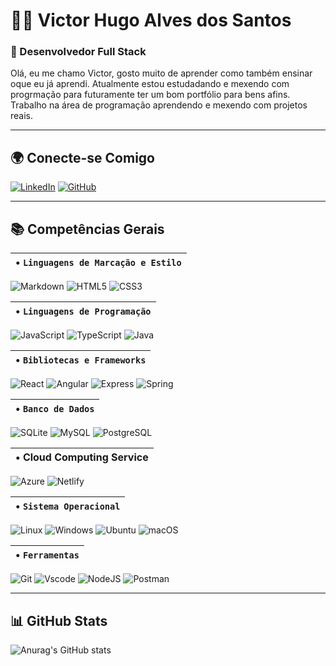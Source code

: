 # 👨‍💻 Victor Hugo Alves dos Santos 
###  🔹 Desenvolvedor Full Stack


Olá, eu me chamo Victor, gosto muito de aprender como também ensinar oque eu já aprendi.
Atualmente estou estudadando e mexendo com progrmação para futuramente ter um bom portfólio para bens afins.
Trabalho na área de programação aprendendo e mexendo com projetos reais.

---

## 🌍 Conecte-se Comigo


 [![LinkedIn](https://img.shields.io/badge/LinkedIn-0077B5?style=for-the-badge&logo=linkedin&logoColor=white)](https://www.linkedin.com/in/victor-hugo-a57b021ab/) 
[![GitHub](https://img.shields.io/badge/GitHub-100000?style=for-the-badge&logo=github&logoColor=white)](https://github.com/Victor-Hugo-A)

---

## 📚 Competências Gerais


| • `Linguagens de Marcação e Estilo` |
  |----|

  ![Markdown](https://img.shields.io/badge/Markdown-000?style=for-the-badge&logo=markdown)
   ![HTML5](https://img.shields.io/badge/HTML5-E34F26?style=for-the-badge&logo=html5&logoColor=white)
     ![CSS3](https://img.shields.io/badge/CSS3-1572B6?style=for-the-badge&logo=css3&logoColor=white)


 | • `Linguagens de Programação` |
   |----|

 ![JavaScript](https://img.shields.io/badge/JavaScript-F7DF1E?style=for-the-badge&logo=javascript&logoColor=black) 
   ![TypeScript](https://img.shields.io/badge/TypeScript-007ACC?style=for-the-badge&logo=typescript&logoColor=white) 
   ![Java](https://img.shields.io/badge/java-%23ED8B00.svg?style=for-the-badge&logo=openjdk&logoColor=white)


 | • `Bibliotecas e Frameworks` |
   |-----|

 ![React](https://img.shields.io/badge/React-20232A?style=for-the-badge&logo=react&logoColor=61DAFB)
  ![Angular](https://img.shields.io/badge/Angular-DD0031?style=for-the-badge&logo=angular&logoColor=white)
    ![Express](https://img.shields.io/badge/express.js-%23404d59.svg?style=for-the-badge&logo=express&logoColor=%2361DAFB) 
      ![Spring](https://img.shields.io/badge/spring-%236DB33F.svg?style=for-the-badge&logo=spring&logoColor=white) 


| • `Banco de Dados` |
  |-----|

 ![SQLite](https://img.shields.io/badge/SQLite-000?style=for-the-badge&logo=sqlite&logoColor=07405E) 
   ![MySQL](https://img.shields.io/badge/MySQL-00000F?style=for-the-badge&logo=mysql&logoColor=white) 
     ![PostgreSQL](https://img.shields.io/badge/PostgreSQL-000?style=for-the-badge&logo=postgresql) 


| • Cloud Computing Service |
  |-----|

 ![Azure](https://img.shields.io/badge/Azure-blue?style=for-the-badge&logo=microsoft%20azure&logoColor=blue&labelColor=FFFFFF&link=https%3A%2F%2Fimages.app.goo.gl%2FK7PN1jYJd57x4q7A8) 
   ![Netlify](https://img.shields.io/badge/netlify-%23000000.svg?style=for-the-badge&logo=netlify&logoColor=#00C7B7) 


| • `Sistema Operacional` |
  |-----|

![Linux](https://img.shields.io/badge/Linux-000?style=for-the-badge&logo=linux&logoColor=FCC624) 
  ![Windows](https://img.shields.io/badge/Windows-000?style=for-the-badge&logo=windows&logoColor=2CA5E0) 
    ![Ubuntu](https://img.shields.io/badge/Ubuntu-35495E?style=for-the-badge&logo=ubuntu&logoColor=2CA5E0)
      ![macOS](https://img.shields.io/badge/mac%20os-000000?style=for-the-badge&logo=macos&logoColor=F0F0F0) 


 | • `Ferramentas` |
  |-----|

![Git](https://img.shields.io/badge/GIT-E44C30?style=for-the-badge&logo=git&logoColor=white) 
  ![Vscode](https://img.shields.io/badge/Vscode-007ACC?style=for-the-badge&logo=visual-studio-code&logoColor=white) 
    ![NodeJS](https://img.shields.io/badge/node.js-6DA55F?style=for-the-badge&logo=node.js&logoColor=white) 
      ![Postman](https://img.shields.io/badge/Postman-FF6C37.svg?style=for-the-badge&logo=Postman&logoColor=white) 

---

  ## 📊 GitHub Stats

![Anurag's GitHub stats](https://github-readme-stats.vercel.app/api?username=Victor-Hugo-A&theme=transparent_icons=true&title_color=E94D5F&bg_color=000&icon_color=30A3DC&text_color=FFF)
